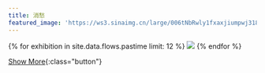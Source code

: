 ```yaml
---
title: 消愁
featured_image: 'https://ws3.sinaimg.cn/large/006tNbRwly1fxaxjiumpwj318z0u0at2.jpg'
---
```


<div class="gallery" data-columns="4">
    {% for exhibition in site.data.flows.pastime limit: 12 %}
        <img src="{{ exhibition.img }}">
    {% endfor %}
</div>

[Show More](/pastime-archive){:class="button"}

